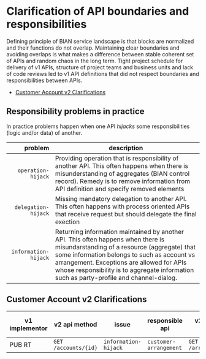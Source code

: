 Clarification of API boundaries and responsibilities
====================================================

Defining principle of BIAN service landscape is that blocks are normalized and their functions do not overlap. 
Maintaining clear boundaries and avoiding overlaps is what makes a difference between stable coherent set of APIs and random chaos in the long term.
Tight project schedule for delivery of v1 APIs, structure of project teams and business units and lack of code reviews led to v1 API definitions that did not respect boundaries and responsibilities between APIs.

- [Customer Account v2 Clarifications](responsibility-clarification.md#customer-account-v2-clarifications)

Responsibility problems in practice
-----------------------------------
In practice problems happen when one API *hijacks* some responsibilities (logic and/or data) of another.

| problem | description |
|--------:|-------------|
| `operation-hijack` | Providing operation that is responsibility of another API. This often happens when there is misunderstanding of aggregates (BIAN control record). Remedy is to remove information from API definition and specify removed elements |
| `delegation-hijack` | Missing mandatory delegation to another API. This often happens with process oriented APIs that receive request but should delegate the final exection |
| `information-hijack` | Returning information maintained by another API. This often happens when there is misundarstanding of a resource (aggregate) that some information belongs to such as account vs arrangement. Exceptions are allowed for APIs whose responsibility is to aggregate information such as party-profile and channel-dialog.|

Customer Account v2 Clarifications
----------------------------------
| v1 implementor | v2 api method |  issue | responsible api | v2 responsible method | elements to remove |
|----------------|---------------|--------|-----------------|-----------------------|--------------------|
| PUB RT	| `GET /accounts/{id}` | `information-hijack` | `customer-arrangement` | `GET /arrangements/{id}` | 

